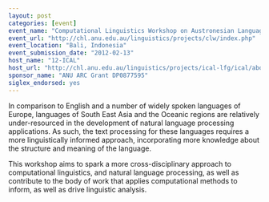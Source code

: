 ```yaml
---
layout: post
categories: [event]
event_name: "Computational Linguistics Workshop on Austronesian Languages"
event_url: "http://chl.anu.edu.au/linguistics/projects/clw/index.php"
event_location: "Bali, Indonesia"
event_submission_date: "2012-02-13"
host_name: "12-ICAL"
host_url: "http://chl.anu.edu.au/linguistics/projects/ical-lfg/ical/about.php"
sponsor_name: "ANU ARC Grant DP0877595"
siglex_endorsed: yes
---
```

In comparison to English and a number of widely spoken languages of Europe, languages of South East Asia and the Oceanic regions are relatively under-resourced in the development of natural language processing applications. As 
such, the text processing for these languages requires a more linguistically informed approach, incorporating more knowledge about the structure and meaning of the language.

This workshop aims to spark a more cross-disciplinary approach to computational linguistics, and natural language processing, as well as contribute to the body of work that applies computational methods to inform, as well as drive linguistic analysis.